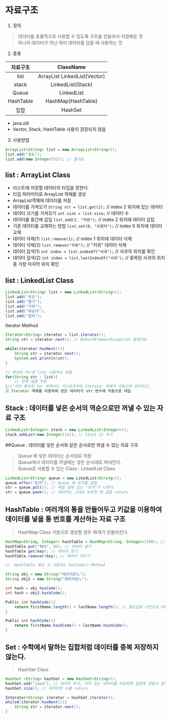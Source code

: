 # 자료구조

1. 정의
> 데이터를 효율적으로 사용할 수 있도록 구조를 만들어서 저장해둔 것  
하나의 데이터가 아닌 여러 데이터를 담을 때 사용하는 것

2. 종류 

|자료구조|ClassName|
|:------:|:-------:|
list|ArrayList LinkedList(Vector)
stack|LinkedList(Stack)
Queue|LinkedList
HashTable|HashMap(HashTable)
집합|HashSet

- java.util
- Vector, Stack, HashTable 사용이 권장되지 않음

3. 사용방법
```java
ArrayList<String> list = new ArrayList<String>();
list.add("포도");
list.add(new Integer(52)); // 불가능
```

## list : ArrayList Class
- 리스트에 저장할 데이터의 타입을 정한다.
- 타입 파라미터로 ArrayList 객체를 생성
- ArrayList객체에 데이터를 저장
- 데이터를 가져오기 `String str = list.get(2);` // index 2 위치에 있는 데이터
- 데이터 크기를 가져오기 `int size = list.size;` // 데이터 수 
- 데이터를 중간에 삽입 `list.add(2, "키위");` // index 2 위치에 데이터 삽입
- 기존 데이터를 교체하는 방법 `list.set(0, "오렌지");` // index 0 위치에 데이터 교체
- 데이터 삭제(1) `list.remove(1);` // index 1 위치에 데이터 삭제
- 데이터 삭제(2) `list.remove("키위");` // "키위" 데이터 삭제
- 데이터 검색(1) `int index = list.indexOf("사과");` // 사과의 위치를 확인
- 데이터 검색(2) `int index = list.lastIndexOf("사과");` // 중복된 사과의 위치 중 가장 마지막 위치 확인

## list : LinkedList Class
```java
LinkedList<String> list = new LinkedList<String>();
list.add("포도");
list.add("딸기");
list.add("키위");
list.add("복숭아");
list.add("참외");
```
Iterator Method
```java
Iterator<String> iterator = list.iterator();
String str = iterator.next(); // NoSuchElementException 발생가능

while(iterator.hasNext()){
	String str = iterator.next();
	System.out.println(str);
}

// 향상된 for문 list 사용하는 방법
for(String str : list){
	// 반복 실행 부분
}// 이런 형식의 for 문에서는 리스트로부터 Iterator 객체가 자동으로 얻어지고,
그 Iterator 객체를 이용하여 얻은 데이터가 str 변수에 자동으로 대입
```

## Stack : 데이터를 넣은 순서의 역순으로만 꺼낼 수 있는 자료 구조 
```java
LinkedList<Integer> stack = new LinkedList<Integer>();
stack.addLast(new Integer(12)); // Stack 12 추가
```

##Queue : 데이터를 넣은 순서와 같은 순서로만 꺼낼 수 있는 자료 구조
> Queue 에 넣은 데이터는 순서대로 저장  
Queue에서 데이터를 꺼낼때는 넣은 순서대로 꺼내진다.  
Queue로 사용할 수 있는 Class : LinkedList Class

```java
LinkedList<String> queue = new LikedList<String>();
queue.offer("토끼"); // Queue 에 토끼를 삽입 
str = queue.poll(); // 제일 앞에 있는 "토끼"가 나온다.
str = queue.peek(); // 데이터는 그대로 보존한 체 값을 return
```

## HashTable : 여러개의 통을 만들어두고 키값을 이용하여 데이터를 넣을 통 번호를 계산하는 자료 구조
> HashMap Class 기본으로 생성할 경우 16개가 만들어진다.

```java
HashMap<String, Integer> hashTable = HashMap<String, Integer>(100); // 100개의 통으로 구성된 HashTable 생성
hashTable.put("해리", 95); // 데이터 넣기
hashTable.get(key); // 데이터 찾기
hashTable.remover(key); // 데이터 지우기 

//  HashTable 계산 시 사용되는 hasCode() Method

String obj = new String("헤르미온느");
String obj2 = new String("헤르미온느");

int hash = obj.hasCode();
int hash = obj2.hashCode();

Public int hashCode(){
	return firstName.length() + lastName.length(); // 필드값을 기반으로 리턴값을 계산하면 같은 값의 객체들을 같은 값을 리턴하게 됨
}

Public int hashCode(){
	return firstName.hashCode() + lastName.hashCode(); 
}
```

## Set : 수학에서 말하는 집합처럼 데이터를 중복 저장하지 않는다.
> HashSet Class
```java
HashSet <String> hashSet = new HashSet<String>();
hashSet.add("java"); // 데이터 추가, 이미 있는 데이터를 저장하면 집합에 변동이 일어나지 않는다.
hashSet.size(); // 데이터의 수를 return

Interator<String> iterator = hashSet.iterator();
whiled(iterator.hasNext()){
	String str = iterator.next();
}
```

